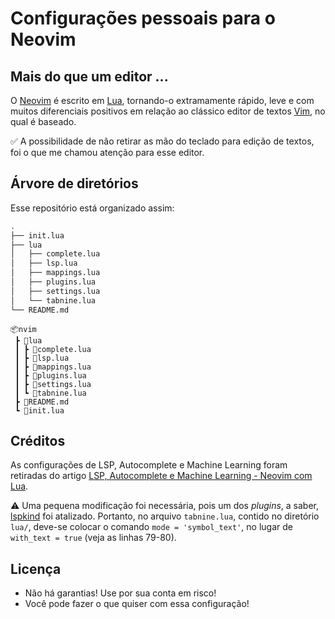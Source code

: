 # Configurações pessoais para o Neovim

## Mais do que um editor ...

O [Neovim](https://neovim.io/) é escrito em [Lua](https://www.lua.org/), tornando-o extramamente rápido, leve e com muitos diferenciais positivos em relação ao clássico editor de textos [Vim](https://www.vim.org/), no qual é baseado. 

:white_check_mark: A possibilidade de não retirar as mão do teclado para edição de textos, foi o que me chamou atenção para esse editor.

## Árvore de diretórios

Esse repositório está organizado assim:

```bash
.
├── init.lua
├── lua
│   ├── complete.lua
│   ├── lsp.lua
│   ├── mappings.lua
│   ├── plugins.lua
│   ├── settings.lua
│   └── tabnine.lua
└── README.md
```

```<pre>
📦nvim
 ┣ 📂lua
 ┃ ┣ 📜complete.lua
 ┃ ┣ 📜lsp.lua
 ┃ ┣ 📜mappings.lua
 ┃ ┣ 📜plugins.lua
 ┃ ┣ 📜settings.lua
 ┃ ┗ 📜tabnine.lua
 ┣ 📜README.md
 ┗ 📜init.lua
```

## Créditos 

As configurações de LSP, Autocomplete e Machine Learning foram retiradas do artigo [LSP, Autocomplete e Machine Learning - Neovim com Lua](https://terminalroot.com.br/2021/11/lsp-autocomplete-e-machine-learning-neovim-com-lua.html). 

:warning: Uma pequena modificação foi necessária, pois um dos _plugins_, a saber, [lspkind](https://github.com/onsails/lspkind.nvim) foi atalizado. 
Portanto, no arquivo `tabnine.lua`, contido no diretório `lua/`, deve-se colocar o comando `mode = 'symbol_text'`, no lugar de `with_text = true` (veja as linhas 79-80).

## Licença 

- Não há garantias! Use por sua conta em risco!
- Você pode fazer o que quiser com essa configuração!

